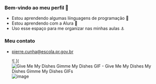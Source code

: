 ### Bem-vindo ao meu perfil 🏹
- Estou aprendendo algumas liinguagens de programação 🧮
- Estou aprendendo com a Alura 🧒
- Uso esse espaço para me organizar nas minhas aulas ⚓

### Meu contato
- pierre.cunha@escola.pr.gov.br

  
   ![.](<img src="https://media.tenor.com/eVhNSJ-Yg_cAAAAd/give-me-my-dishes-my-dishes.gif" alt="Give Me My Dishes Gimme My Dishes GIF - Give Me My Dishes My Dishes Gimme My Dishes GIFs"/>![image](https://github.com/PierreAlves331/PierreAlves331/assets/145451280/2700229f-a2cc-4f43-a2a5-f4be5ee3b4b9)
